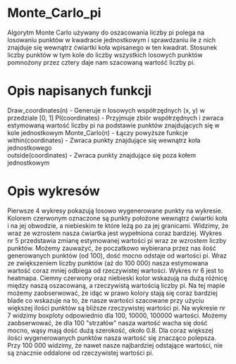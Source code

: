 # Monte_Carlo_pi
Algorytm Monte Carlo używany do oszacowania liczby pi polega na losowaniu 
punktów w kwadracie jednostkowym i sprawdzaniu ile z nich znajduje się wewnątrz 
ćwiartki koła wpisanego w ten kwadrat. Stosunek liczby punktów w tym kole do liczby wszystkich losowych punktów pomnożony przez cztery daje nam szacowaną
wartość liczby pi.

# Opis napisanych funkcji
Draw_coordinates(n) - Generuje n losowych współrzędnych (x, y) w przedziale [0, 1]
PI(coordinates) - Przyjmuje zbiór współrzędnych i zwraca estymowaną wartość liczby 
pi na podstawie punktów znajdujących się w kole jednostkowym
Monte_Carlo(n) - Łączy powyższe funkcje
within(coordinates) - Zwraca punkty znajdujące się wewnątrz koła jednostkowego  
outside(coordinates) - Zwraca punkty znajdujące się poza kołem jednostkowym

# Opis wykresów
Pierwsze 4 wykresy pokazują losowo wygenerowane punkty na wykresie. Kolorem czerwonym oznaczone są punkty położone wewnątrz ćwiartki koła i na jej obwodzie, a niebieskim te które leżą po za jej granicami. Widzimy, że wraz ze wzrostem nasza ćwiartka jest wypełniona coraz bardziej.
Wykres nr 5 przedstawia zmianę estymowanej wartości pi wraz ze wzrostem liczby punktów. Możemy zauważyć, że poczatkowo wybierana przez nas ilość generowanych punktów (od 100), dość mocno odstaje od wartości pi. Wraz ze zwiększeniem liczby punktów (aż do 100 000) nasza estymowana wartość coraz mniej odbiega od rzeczywistej wartości.
Wykres nr 6 jest to heatmapa. Ciemny czerwony oraz niebieski kolor wskazują na dużą różnicę między naszą oszacowaną, a rzeczywistą wartością liczby pi. Na tej mapie możemy zaobserwować, że idąc w prawo kolory stają się coraz bardziej blade co wskazuje na to, że nasze wartości szacowane przy użyciu większej ilości punktów są bliższe rzeczywistej wartości pi.
Na wykresie nr 7 widzimy boxploty odpowiednio dla 100, 10000, 100000 wartości. Możemy zaobserwować, że dla 100 "strzałów" nasza wartość wacha się dość mocno, wąsy mają dość dużą szerokość, około 0.8. Dla coraz większej ilości wygenerowanych punktów nasza wartość się znacząco polepsza. Przy 100 000 widzimy, że nawet nasze najbardziej odstające wartości, nie są znacznie oddalone od rzeczywistej wartości pi.
